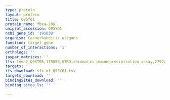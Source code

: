 ```yaml
---
type: protein
layout: protein
title: Q95Y61
protein_name: fbxa-208
uniprot_accession: Q95Y61
ncbi_gene_id: '191038'
organism: Caenorhabditis elegans
function: target gene
number_of_interactions: '1'
orthologs: ''
jaspar_matrices: ''
tfs: lem-2,Q9XTB5,175058,GTRD,chromatin immunoprecipitation assay,27924024%5Buid%5D,No
targets: ''
tfs_download: tfs_of_Q95Y61.tsv
targets_download: ''
bindingSites_download: ''
binding_sites_ls: ''

---
```


